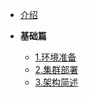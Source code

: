 - [介绍](README.md)

- **基础篇**
  - [1.环境准备](基础篇/01-环境准备.md)
  - [2.集群部署](基础篇/02-集群部署.md)
  - [3.架构简述](基础篇/03-架构简述.md)